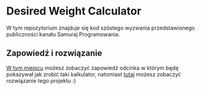 # Desired Weight Calculator

W tym repozytorium znajduje się kod szóstego wyzwania przedstawionego publiczności kanału Samuraj Programowania.

## Zapowiedź i rozwiązanie

[W tym miejscu](https://www.youtube.com/watch?v=lAYDGlB9xbs) możesz zobaczyć zapowiedź odcinka w którym będę pokazywał jak zrobić taki kalkulator, natomiast [tutaj](https://www.youtube.com/watch?v=lAYDGlB9xbs) możesz zobaczyć rozwiązanie tego projektu :)
